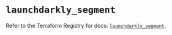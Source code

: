 # `launchdarkly_segment`

Refer to the Terraform Registry for docs: [`launchdarkly_segment`](https://registry.terraform.io/providers/launchdarkly/launchdarkly/2.19.0/docs/resources/segment).
